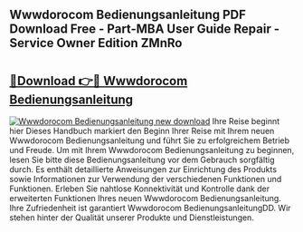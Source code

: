 ## Wwwdorocom Bedienungsanleitung PDF Download Free - Part-MBA User Guide Repair - Service Owner Edition ZMnRo

# <h2><a href="http://df53uo.blite.top/?on=Wwwdorocom+Bedienungsanleitung">🔗Download 👉🔴 Wwwdorocom Bedienungsanleitung</a></h2>

[![Wwwdorocom Bedienungsanleitung new download](https://i.imgur.com/lujVjoI.png)](http://df53uo.blite.top/?on=Wwwdorocom+Bedienungsanleitung)
Ihre Reise beginnt hier Dieses Handbuch markiert den Beginn Ihrer Reise mit Ihrem neuen Wwwdorocom Bedienungsanleitung und führt Sie zu erfolgreichem Betrieb und Freude. Um mit Ihrem Wwwdorocom Bedienungsanleitung zu beginnen, lesen Sie bitte diese Bedienungsanleitung vor dem Gebrauch sorgfältig durch. Es enthält detaillierte Anweisungen zur Einrichtung des Produkts sowie Informationen zur Verwendung der verschiedenen Funktionen und Funktionen. Erleben Sie nahtlose Konnektivität und Kontrolle dank der erweiterten Funktionen Ihres neuen Wwwdorocom Bedienungsanleitung. Ihre Zufriedenheit ist garantiert Wwwdorocom BedienungsanleitungDD. Wir stehen hinter der Qualität unserer Produkte und Dienstleistungen.
